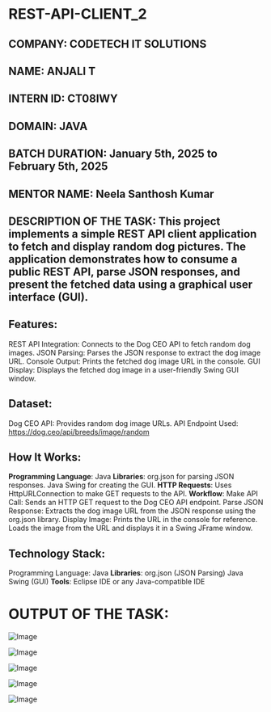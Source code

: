 # REST-API-CLIENT_2
## **COMPANY**: CODETECH IT SOLUTIONS
## **NAME**: ANJALI T
## **INTERN ID**: CT08IWY       
## **DOMAIN**: JAVA
## **BATCH DURATION**: January 5th, 2025 to February 5th, 2025
## **MENTOR NAME**: Neela Santhosh Kumar
## DESCRIPTION OF THE TASK: This project implements a simple REST API client application to fetch and display random dog pictures. The application demonstrates how to consume a public REST API, parse JSON responses, and present the fetched data using a graphical user interface (GUI).
## **Features**:
REST API Integration: Connects to the Dog CEO API to fetch random dog images.
JSON Parsing: Parses the JSON response to extract the dog image URL.
Console Output: Prints the fetched dog image URL in the console.
GUI Display: Displays the fetched dog image in a user-friendly Swing GUI window.
## **Dataset**:
Dog CEO API:
Provides random dog image URLs.
API Endpoint Used: https://dog.ceo/api/breeds/image/random
## **How It Works**:
**Programming Language**: Java
**Libraries**:
org.json for parsing JSON responses.
Java Swing for creating the GUI.
**HTTP Requests**: Uses HttpURLConnection to make GET requests to the API.
**Workflow**:
Make API Call: Sends an HTTP GET request to the Dog CEO API endpoint.
Parse JSON Response: Extracts the dog image URL from the JSON response using the org.json library.
Display Image:
Prints the URL in the console for reference.
Loads the image from the URL and displays it in a Swing JFrame window.
## **Technology Stack**:
Programming Language: Java
**Libraries**:
org.json (JSON Parsing)
Java Swing (GUI)
**Tools**: Eclipse IDE or any Java-compatible IDE
# OUTPUT OF THE TASK:
![Image](https://github.com/user-attachments/assets/a5e249ea-866b-461a-ae05-7121777312b3)

![Image](https://github.com/user-attachments/assets/140956ff-574a-42a9-9cf2-5396a8fdd85f)

![Image](https://github.com/user-attachments/assets/268b5232-cdb2-40eb-a6f6-99f4addc5ff7)

![Image](https://github.com/user-attachments/assets/b7ac2003-a0cc-40b0-94ae-eb2434cf9560)

![Image](https://github.com/user-attachments/assets/70e51592-4101-42eb-b8ff-6d553df5b7b0)


